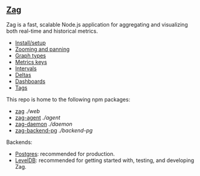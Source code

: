 ## [Zag](http://voxer.github.io/zag/)

Zag is a fast, scalable Node.js application for aggregating and visualizing both real-time and historical metrics.

  * [Install/setup][setup]
  * [Zooming and panning][zooming-and-panning]
  * [Graph types][graph-types]
  * [Metrics keys][metrics-keys]
  * [Intervals][intervals]
  * [Deltas][deltas]
  * [Dashboards][dashboards]
  * [Tags][tags]

This repo is home to the following npm packages:

  * [zag](https://www.npmjs.org/package/zag) _./web_
  * [zag-agent](https://www.npmjs.org/package/zag-agent) _./agent_
  * [zag-daemon](https://www.npmjs.org/package/zag-daemon) _./daemon_
  * [zag-backend-pg](https://www.npmjs.org/package/zag-backend-pg) _./backend-pg_

Backends:

  * [Postgres](https://github.com/voxer/zag/tree/master/backend-pg):
    recommended for production.
  * [LevelDB](https://github.com/sentientwaffle/zag-backend-leveldb):
    recommended for getting started with, testing, and developing Zag.

[setup]:               http://voxer.github.io/zag#setup
[zooming-and-panning]: http://voxer.github.io/zag#zooming-and-panning
[graph-types]:         http://voxer.github.io/zag#graph-types
[metrics-keys]:        http://voxer.github.io/zag#metrics-keys
[intervals]:           http://voxer.github.io/zag#intervals
[deltas]:              http://voxer.github.io/zag#deltas
[dashboards]:          http://voxer.github.io/zag#dashboards
[tags]:                http://voxer.github.io/zag#tags
